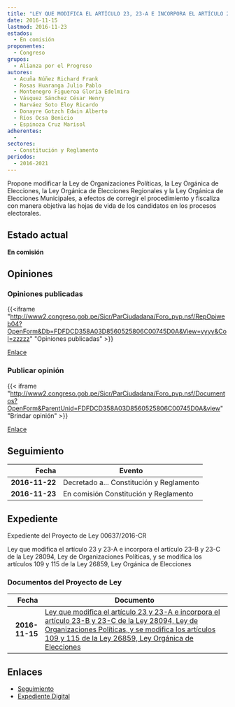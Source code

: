 ```yaml
---
title: "LEY QUE MODIFICA EL ARTÍCULO 23, 23-A E INCORPORA EL ARTÍCULO 223-B, 23-C DE LA LEY 28094, LEY DE ORGANIZACIONES POLÍTICAS Y SE MODIFICA LOS ARTÍCULOS 109, 115 DE LA LEY 26859 LEY ORGÁNICA DE ELECCIONES"
date: 2016-11-15
lastmod: 2016-11-23
estados: 
  - En comisión
proponentes: 
  - Congreso
grupos: 
  - Alianza por el Progreso
autores: 
  - Acuña Núñez Richard Frank
  - Rosas Huaranga Julio Pablo
  - Montenegro Figueroa Gloria Edelmira
  - Vásquez Sánchez César Henry
  - Narváez Soto Eloy Ricardo
  - Donayre Gotzch Edwin Alberto
  - Ríos Ocsa Benicio
  - Espinoza Cruz Marisol
adherentes: 
  - 
sectores: 
  - Constitución y Reglamento
periodos: 
  - 2016-2021
---
```


Propone modificar la Ley de Organizaciones Políticas, la Ley Orgánica de Elecciones, la Ley Orgánica de Elecciones Regionales y la Ley Orgánica de Elecciones Municipales, a efectos de corregir el procedimiento y fiscaliza con manera objetiva las hojas de vida de los candidatos en los procesos electorales.


## Estado actual

**En comisión**

## Opiniones

### Opiniones publicadas

{{<iframe "http://www2.congreso.gob.pe/Sicr/ParCiudadana/Foro_pvp.nsf/RepOpiweb04?OpenForm&Db=FDFDCD358A03D8560525806C00745D0A&View=yyyy&Col=zzzzz" "Opiniones publicadas" >}}

[Enlace](http://www2.congreso.gob.pe/Sicr/ParCiudadana/Foro_pvp.nsf/RepOpiweb04?OpenForm&Db=FDFDCD358A03D8560525806C00745D0A&View=yyyy&Col=zzzzz)
### Publicar opinión

{{< iframe "http://www2.congreso.gob.pe/Sicr/ParCiudadana/Foro_pvp.nsf/Documentos?OpenForm&ParentUnid=FDFDCD358A03D8560525806C00745D0A&view" "Brindar opinión" >}}

[Enlace](http://www2.congreso.gob.pe/Sicr/ParCiudadana/Foro_pvp.nsf/Documentos?OpenForm&ParentUnid=FDFDCD358A03D8560525806C00745D0A&view)

## Seguimiento

| Fecha | Evento |
|------:|--------|
| **2016-11-22** | Decretado a... Constitución y Reglamento|
| **2016-11-23** | En comisión Constitución y Reglamento|


## Expediente

Expediente del Proyecto de Ley 00637/2016-CR

Ley que modifica el artículo 23 y 23-A e incorpora el artículo 23-B y 23-C de la Ley 28094, Ley de Organizaciones Políticas, y se modifica los artículos 109 y 115 de la Ley 26859, Ley Orgánica de Elecciones


### Documentos del Proyecto de Ley

| Fecha | Documento |
|------:|--------|
| **2016-11-15** | [Ley que modifica el artículo 23 y 23-A e incorpora el artículo 23-B y 23-C de la Ley 28094, Ley de Organizaciones Políticas, y se modifica los artículos 109 y 115 de la Ley 26859, Ley Orgánica de Elecciones](http://www.leyes.congreso.gob.pe/Documentos/2016_2021/Proyectos_de_Ley_y_de_Resoluciones_Legislativas/PL0063720161115.pdf) |

## Enlaces 

- [Seguimiento](http://www2.congreso.gob.pe/Sicr/TraDocEstProc/CLProLey2016.nsf/f7fff46988ca05b1052578e100829cc7/d20b638cf19479900525806c008044b9?OpenDocument)
- [Expediente Digital](http://www2.congreso.gob.pehttp://www2.congreso.gob.pe/Sicr/TraDocEstProc/CLProLey2016.nsf/f7fff46988ca05b1052578e100829cc7/d20b638cf19479900525806c008044b9?OpenDocument&Click=05257FB7005EB655.eb71d0cf91d8294e05256cdf006b5706/$Body/0.1C6C)
